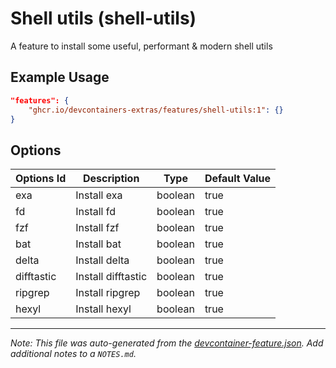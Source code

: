 
# Shell utils (shell-utils)

A feature to install some useful, performant & modern shell utils

## Example Usage

```json
"features": {
    "ghcr.io/devcontainers-extras/features/shell-utils:1": {}
}
```

## Options

| Options Id | Description | Type | Default Value |
|-----|-----|-----|-----|
| exa | Install exa | boolean | true |
| fd | Install fd | boolean | true |
| fzf | Install fzf | boolean | true |
| bat | Install bat | boolean | true |
| delta | Install delta | boolean | true |
| difftastic | Install difftastic | boolean | true |
| ripgrep | Install ripgrep | boolean | true |
| hexyl | Install hexyl | boolean | true |



---

_Note: This file was auto-generated from the [devcontainer-feature.json](https://github.com/devcontainers-extras/features/blob/main/src/shell-utils/devcontainer-feature.json).  Add additional notes to a `NOTES.md`._
